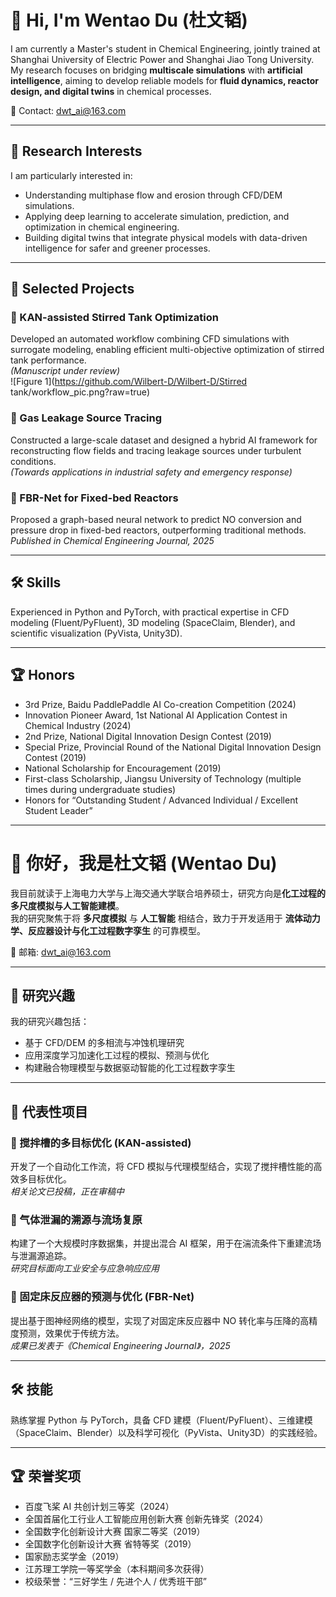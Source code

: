 # 👋 Hi, I'm Wentao Du (杜文韬)

I am currently a Master's student in Chemical Engineering, jointly trained at Shanghai University of Electric Power and Shanghai Jiao Tong University.  
My research focuses on bridging **multiscale simulations** with **artificial intelligence**, aiming to develop reliable models for **fluid dynamics, reactor design, and digital twins** in chemical processes.  

📧 Contact: dwt_ai@163.com  

---

## 🌟 Research Interests
I am particularly interested in:
- Understanding multiphase flow and erosion through CFD/DEM simulations.  
- Applying deep learning to accelerate simulation, prediction, and optimization in chemical engineering.  
- Building digital twins that integrate physical models with data-driven intelligence for safer and greener processes.  

---

## 📂 Selected Projects
### 🔹 KAN-assisted Stirred Tank Optimization
Developed an automated workflow combining CFD simulations with surrogate modeling, enabling efficient multi-objective optimization of stirred tank performance.  
*(Manuscript under review)*  
![Figure 1](https://github.com/Wilbert-D/Wilbert-D/Stirred tank/workflow_pic.png?raw=true)

### 🔹 Gas Leakage Source Tracing
Constructed a large-scale dataset and designed a hybrid AI framework for reconstructing flow fields and tracing leakage sources under turbulent conditions.  
*(Towards applications in industrial safety and emergency response)*  

### 🔹 FBR-Net for Fixed-bed Reactors
Proposed a graph-based neural network to predict NO conversion and pressure drop in fixed-bed reactors, outperforming traditional methods.  
*Published in Chemical Engineering Journal, 2025*  

---

## 🛠 Skills
Experienced in Python and PyTorch, with practical expertise in CFD modeling (Fluent/PyFluent), 3D modeling (SpaceClaim, Blender), and scientific visualization (PyVista, Unity3D).  

---

## 🏆 Honors
- 3rd Prize, Baidu PaddlePaddle AI Co-creation Competition (2024)  
- Innovation Pioneer Award, 1st National AI Application Contest in Chemical Industry (2024)  
- 2nd Prize, National Digital Innovation Design Contest (2019)  
- Special Prize, Provincial Round of the National Digital Innovation Design Contest (2019)  
- National Scholarship for Encouragement (2019)  
- First-class Scholarship, Jiangsu University of Technology (multiple times during undergraduate studies)  
- Honors for “Outstanding Student / Advanced Individual / Excellent Student Leader”  

---

# 👋 你好，我是杜文韬 (Wentao Du)

我目前就读于上海电力大学与上海交通大学联合培养硕士，研究方向是**化工过程的多尺度模拟与人工智能建模**。  
我的研究聚焦于将 **多尺度模拟** 与 **人工智能** 相结合，致力于开发适用于 **流体动力学、反应器设计与化工过程数字孪生** 的可靠模型。  

📧 邮箱: dwt_ai@163.com  

---

## 🌟 研究兴趣
我的研究兴趣包括：  
- 基于 CFD/DEM 的多相流与冲蚀机理研究  
- 应用深度学习加速化工过程的模拟、预测与优化  
- 构建融合物理模型与数据驱动智能的化工过程数字孪生  

---

## 📂 代表性项目
### 🔹 搅拌槽的多目标优化 (KAN-assisted)
开发了一个自动化工作流，将 CFD 模拟与代理模型结合，实现了搅拌槽性能的高效多目标优化。  
*相关论文已投稿，正在审稿中*  

### 🔹 气体泄漏的溯源与流场复原
构建了一个大规模时序数据集，并提出混合 AI 框架，用于在湍流条件下重建流场与泄漏源追踪。  
*研究目标面向工业安全与应急响应应用*  

### 🔹 固定床反应器的预测与优化 (FBR-Net)
提出基于图神经网络的模型，实现了对固定床反应器中 NO 转化率与压降的高精度预测，效果优于传统方法。  
*成果已发表于《Chemical Engineering Journal》，2025*  

---

## 🛠 技能
熟练掌握 Python 与 PyTorch，具备 CFD 建模（Fluent/PyFluent）、三维建模（SpaceClaim、Blender）以及科学可视化（PyVista、Unity3D）的实践经验。  

---

## 🏆 荣誉奖项
- 百度飞桨 AI 共创计划三等奖（2024）  
- 全国首届化工行业人工智能应用创新大赛 创新先锋奖（2024）  
- 全国数字化创新设计大赛 国家二等奖（2019）  
- 全国数字化创新设计大赛 省特等奖（2019）  
- 国家励志奖学金（2019）  
- 江苏理工学院一等奖学金（本科期间多次获得）  
- 校级荣誉：“三好学生 / 先进个人 / 优秀班干部”  
